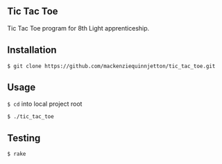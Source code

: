 ## Tic Tac Toe

Tic Tac Toe program for 8th Light apprenticeship.

## Installation

`$ git clone https://github.com/mackenziequinnjetton/tic_tac_toe.git`

## Usage

`$ cd` into local project root

`$ ./tic_tac_toe`

## Testing

`$ rake`
